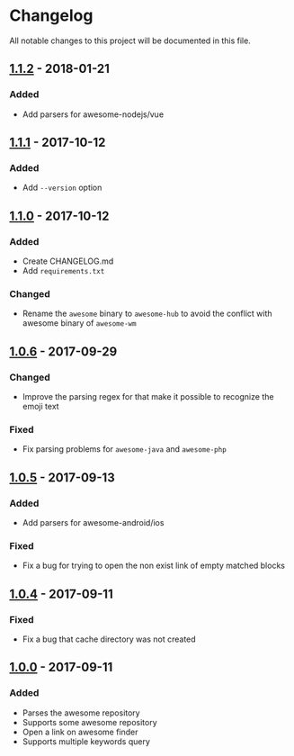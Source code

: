 # Changelog

All notable changes to this project will be documented in this file.

## [1.1.2](https://github.com/mingrammer/awesome-finder/releases/tag/v1.1.2) - 2018-01-21

### Added

- Add parsers for awesome-nodejs/vue

## [1.1.1](https://github.com/mingrammer/awesome-finder/releases/tag/v1.1.1) - 2017-10-12

### Added

- Add `--version` option

## [1.1.0](https://github.com/mingrammer/awesome-finder/releases/tag/v1.1.0) - 2017-10-12

### Added

* Create CHANGELOG.md
* Add `requirements.txt`

### Changed

* Rename the `awesome` binary to `awesome-hub` to avoid the conflict with awesome binary of `awesome-wm`

## [1.0.6](https://github.com/mingrammer/awesome-finder/releases/tag/v1.0.6) - 2017-09-29

### Changed

* Improve the parsing regex for that make it possible to recognize the emoji text

### Fixed

* Fix parsing problems for `awesome-java` and `awesome-php`

## [1.0.5](https://github.com/mingrammer/awesome-finder/releases/tag/v1.0.5) - 2017-09-13

### Added

* Add parsers for awesome-android/ios

### Fixed

* Fix a bug for trying to open the non exist link of empty matched blocks

## [1.0.4](https://github.com/mingrammer/awesome-finder/releases/tag/v1.0.4) - 2017-09-11

### Fixed

* Fix a bug that cache directory was not created


## [1.0.0](https://github.com/mingrammer/awesome-finder/releases/tag/v1.0.0) - 2017-09-11

### Added

* Parses the awesome repository
* Supports some awesome repository
* Open a link on awesome finder
* Supports multiple keywords query
